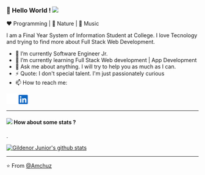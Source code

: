   
### 👋 Hello World !  <img src="https://github.com/TheDudeThatCode/TheDudeThatCode/blob/master/Assets/Earth.gif" width="24px">
  
:heart: Programming | :green_heart: Nature | :blue_heart: Music
  
I am a Final Year System of Information Student at College. I love Tecnology and trying to find more about Full Stack Web Development. 

- 🔭 I’m currently Software Engineer Jr.
- 🌱 I’m currently learning Full Stack Web development | App Development 
- 💬 Ask me about anything. I will try to help you as much as I can.
- ⚡ Quote: I don't special talent. I'm just passionately curious
- 📫 How to reach me:

[<img src="https://raw.githubusercontent.com/Delta456/Delta456/master/img/github.png" alt="github logo" width="28">](https://github.com/gildenorjunior)  [<img src="https://github.com/Amchuz/Amchuz/blob/master/linkedin.jpeg" alt="linkedin logo" width="24">](https://www.linkedin.com/in/gildenorjunior)

----

#### <img src="https://media.giphy.com/media/VgCDAzcKvsR6OM0uWg/giphy.gif" width="50"> How about some stats ?
  
.    
   
[![Gildenor Junior's github stats](https://github-readme-stats.vercel.app/api?username=gildenorjunior)](https://github.com/gildenorjunior/github-readme-stats)



-------

⭐️ From [@Amchuz](https://github.com/Amchuz)
